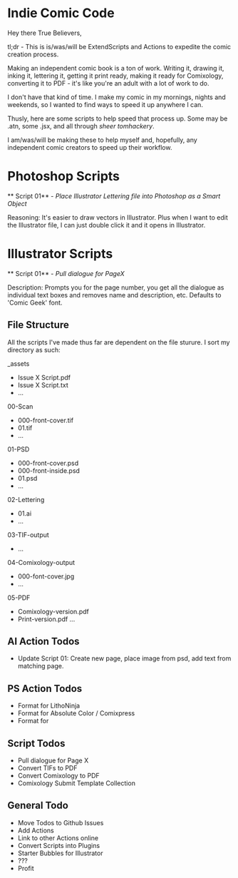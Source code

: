 # Indie Comic Code

Hey there True Believers,

tl;dr - This is is/was/will be ExtendScripts and Actions to expedite the comic creation process. 

Making an independent comic book is a ton of work. Writing it, drawing it, inking it, lettering it, getting it print ready, making it ready for Comixology, converting it to PDF - it's like you're an adult with a lot of work to do. 

I don't have that kind of time. I make my comic in my mornings, nights and weekends, so I wanted to find ways to speed it up anywhere I can. 

Thusly, here are some scripts to help speed that process up. Some may be .atn, some .jsx, and all through *sheer tomhackery*.

I am/was/will be making these to help myself and, hopefully, any independent comic creators to speed up their workflow.


# Photoshop Scripts
** Script 01** - *Place Illustrator Lettering file into Photoshop as a Smart Object*

Reasoning: It's easier to draw vectors in Illustrator. Plus when I want to edit the Illustrator file, I can just double click it and it opens in Illustrator.

# Illustrator Scripts
** Script 01** - *Pull dialogue for PageX*

Description: Prompts you for the page number, you get all the dialogue as individual text boxes and removes name and description, etc. Defaults to 'Comic Geek' font.

## File Structure
All the scripts I've made thus far are dependent on the file sturure. I sort my directory as such:

_assets
 - Issue X Script.pdf
 - Issue X Script.txt
 - ...

00-Scan
 - 000-front-cover.tif
 - 01.tif
 - ...

01-PSD
 - 000-front-cover.psd
 - 000-front-inside.psd
 - 01.psd
 - ...

02-Lettering
 -  01.ai
 - ...

03-TIF-output
 - ...

04-Comixology-output
 - 000-font-cover.jpg
 - ...

05-PDF
 - Comixology-version.pdf
 - Print-version.pdf
...

## AI Action Todos 
 - Update Script 01: Create new page, place image from psd, add text from matching page.

## PS Action Todos
- Format for LithoNinja
- Format for Absolute Color / Comixpress
- Format for 

## Script Todos
- Pull dialogue for Page X
- Convert TIFs to PDF
- Convert Comixology to PDF
- Comixology Submit Template Collection

## General Todo
- Move Todos to Github Issues
- Add Actions
- Link to other Actions online
- Convert Scripts into Plugins
- Starter Bubbles for Illustrator
- ???
- Profit
